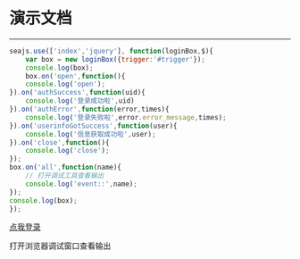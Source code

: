 # 演示文档

---

````javascript
seajs.use(['index','jquery'], function(loginBox,$){
    var box = new loginBox({trigger:'#trigger'});
    console.log(box);
    box.on('open',function(){
    console.log('open');
}).on('authSuccess',function(uid){
    console.log('登录成功啦',uid)
}).on('authError',function(error,times){
    console.log('登录失败啦',error.error_message,times);
}).on('userinfoGotSuccess',function(user){
    console.log('信息获取成功啦',user);
}).on('close',function(){
    console.log('close');
});
box.on('all',function(name){
    // 打开调试工具查看输出 
    console.log('event::',name);
});
console.log(box);
});
````

<a href="javascript:" id="trigger" class="btn btn-danger">点我登录</a>

打开浏览器调试窗口查看输出


<script type="seedit/template" id="login-tpl">
<div class="loginBox">
    <form action="" id="JS_lb_form">
        <h3>播种网帐号登录</h3>
        <ul>
            <li>
                <label for="lb_username">用户名:</label>
                <input type="text" id="lb_username" tabindex="1">
                <a href="http://account.seedit.com/register/index" class="lb_signup" tabindex="4">新用户注册</a>
            </li>
             <li>
                <label for="lb_password">密码:</label>
                <input type="password" id="lb_password" tabindex="2">  
                <a href="http://account.seedit.com/register/findpwd" class="lb_findpwd" tabindex="5">
                    <i class="lb-tip-icon">&#13545</i>忘记密码
                </a>
            </li>
        </ul>
       
        <button id="lb_signin" type="submit" class="btn btn-danger btn-small pull-right" tabindex="3">登  录</button>
        <div class="alert alert-error" id="JS_lb_alert">
           <i class="lb-tip-icon">&#13544</i>
           <span>登录失败了，请重试</span>
        </div>
    </form>

    <div class="lb_bottom">
         <div class="lb_social">
        <h4>快捷登录：</h4>
        <a href="http://account.seedit.com/oauth/qq" class="lb_qq" title="使用QQ帐号登录" tabindex="6">QQ登录</a>
        <a href="http://account.seedit.com/oauth/sina" class="lb_weibo" title="使用微博帐号登录" tabindex="7">微博</a>
    </div>
    </div>
</div>
</script>
